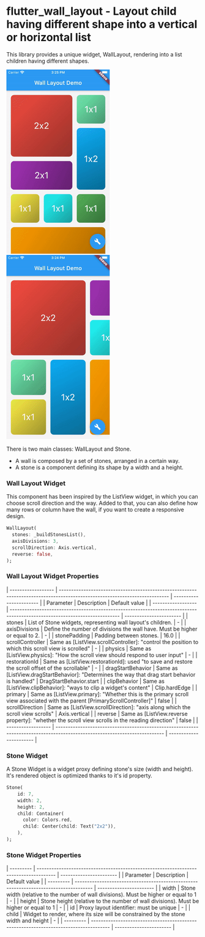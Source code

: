 # flutter_wall_layout - Layout child having different shape into a vertical or horizontal list
This library provides a unique widget, WallLayout, rendering into a list children having different shapes.

![](doc/wall_layout_vertical.gif) ![](doc/wall_layout_horizontal.gif)


There is two main classes: WallLayout and Stone. 
- A wall is composed by a set of stones, arranged in a certain way.
- A stone is a component defining its shape by a width and a height.

### Wall Layout Widget

This component has been inspired by the ListView widget, in which you can choose scroll direction and the way.
Added to that, you can also define how many rows or column have the wall, if you want to create a responsive design.
```dart
WallLayout(
  stones: _buildStonesList(),
  axisDivisions: 3,
  scrollDirection: Axis.vertical,
  reverse: false,
);
```

### Wall Layout Widget Properties

| ------------------ | -------------------------------------------------------------------------------------------------------------------------- | ----------------------- |
| Parameter          | Description                                                                                                                | Default value           |
| ------------------ | -------------------------------------------------------------------------------------------------------------------------- | ----------------------- |
| stones             | List of Stone widgets, representing wall layout's children.                                                                | -                       |
| axisDivisions      | Define the number of divisions the wall have. Must be higher or equal to 2.                                                | -                       |
| stonePadding       | Padding between stones.                                                                                                    | 16.0                    |
| scrollController   | Same as [ListView.scrollController]: "control the position to which this scroll view is scrolled"                          | -                       |
| physics            | Same as [ListView.physics]: "How the scroll view should respond to user input"                                             | -                       |
| restorationId      | Same as [ListView.restorationId]: used "to save and restore the scroll offset of the scrollable"                           | -                       |
| dragStartBehavior  | Same as [ListView.dragStartBehavior]: "Determines the way that drag start behavior is handled"                             | DragStartBehavior.start |
| clipBehavior       | Same as [ListView.clipBehavior]: "ways to clip a widget's content"                                                         | Clip.hardEdge           |
| primary            | Same as [ListView.primary]: "Whether this is the primary scroll view associated with the parent [PrimaryScrollController]" | false                   |
| scrollDirection    | Same as [ListView.scrollDirection]: "axis along which the scroll view scrolls"                                             | Axis.vertical           |
| reverse            | Same as [ListView.reverse property]: "whether the scroll view scrolls in the reading direction"                            | false                   |
| ------------------ | -------------------------------------------------------------------------------------------------------------------------- | ----------------------- |

### Stone Widget

A Stone Widget is a widget proxy defining stone's size (width and height).
It's rendered object is optimized thanks to it's id property.

```dart
Stone(
    id: 7,
    width: 2,
    height: 2,
    child: Container(
      color: Colors.red,
      child: Center(child: Text("2x2")),
    ),
);
 ```

### Stone Widget Properties

| --------- | ------------------------------------------------------------------------------------- | ----------------------- |
| Parameter | Description                                                                           | Default value           |
| --------- | ------------------------------------------------------------------------------------- | ----------------------- |
| width     | Stone width (relative to the number of wall divisions). Must be higher or equal to 1  | -                       |
| height    | Stone height (relative to the number of wall divisions). Must be higher or equal to 1 | -                       |
| id        | Proxy layout identifier: must be unique                                               | -                       |
| child     | Widget to render, where its size will be constrained by the stone width and height    | -                       |
| --------- | ------------------------------------------------------------------------------------- | ----------------------- |